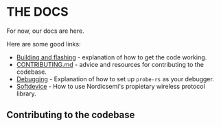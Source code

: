 # THE DOCS
For now, our docs are here.

Here are some good links:
- [Building and flashing](./Building.md) - explanation of how to get the code working.
- [CONTRIBUTING.md](./CONTRIBUTING.md) - advice and resources for contributing to the codebase. 
- [Debugging](./Debugging.md) - Explanation of how to set up `probe-rs` as your debugger.
- [Softdevice](./Softdevice.md) - How to use Nordicsemi's propietary wireless protocol library.

## Contributing to the codebase

